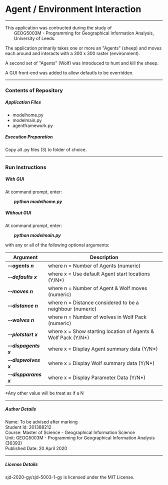 # Agent / Environment Interaction
---
This application was contructed during the study of  
&emsp;&emsp;GEOG5003M - Programming for Geographical Information Analysis,  
&emsp;&emsp;University of Leeds.  

The application primarily takes one or more an "Agents" (sheep) and moves each around and interacts with a 300 x 300 raster (environment).  

A second set of "Agents" (Wolf) was introduced to hunt and kill the sheep.

A GUI front-end was added to allow defautls to be overridden.


---
### Contents of Repository

##### Application Files
* modelhome.py  
* modelmain.py  
* agentframework.py  
  
##### Execution Preparation
Copy all .py files (3) to folder of choice.


---
### Run Instructions

##### With GUI
At command prompt, enter:

&emsp;&emsp;***python modelhome.py***  


##### Without GUI
At command prompt, enter:

&emsp;&emsp;***python modelmain.py***  

with any or all of the following optional arguments:  

| Argument | Description |  
| --- | --- |  
| ***&#x2010;&#x2010;agents n*** | where n = Number of Agents (numeric) |  
| ***&#x2010;&#x2010;defaults x*** | where x = Use default Agent start locations (Y/N*) |  
| ***&#x2010;&#x2010;moves n*** | where n = Number of Agent & Wolf moves (numeric) |  
| ***&#x2010;&#x2010;distance n*** | where n = Distance considered to be a neighbour (numeric) |  
| ***&#x2010;&#x2010;wolves n*** | where n = Number of wolves in Wolf Pack (numeric) |  
| ***&#x2010;&#x2010;plotstart x*** | where x = Show starting location of Agents & Wolf Pack (Y/N*) |  
| ***&#x2010;&#x2010;dispagents x*** | where x = Display Agent summary data (Y/N*) |  
| ***&#x2010;&#x2010;dispwolves x*** | where x = Display Wolf summary data (Y/N*) |  
| ***&#x2010;&#x2010;dispparams x*** | where x = Display Parameter Data (Y/N*) |  

*Any other value will be treat as if a N


---
##### Author Details 
Name: To be advised after marking  
Student Id: 201388212  
Course: Master of Science - Geographical Information Science  
Unit: GEOG5003M - Programming for Geographical Information Analysis (36393)  
Published Date: 20 April 2020  

---
##### License Details 
sjd-2020-gy/sjd-5003-1-gy is licensed under the MIT License.
